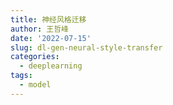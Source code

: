 ```yaml
---
title: 神经风格迁移
author: 王哲峰
date: '2022-07-15'
slug: dl-gen-neural-style-transfer
categories:
  - deeplearning
tags:
  - model
---
```

